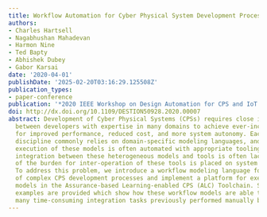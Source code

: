 ```yaml
---
title: Workflow Automation for Cyber Physical System Development Processes
authors:
- Charles Hartsell
- Nagabhushan Mahadevan
- Harmon Nine
- Ted Bapty
- Abhishek Dubey
- Gabor Karsai
date: '2020-04-01'
publishDate: '2025-02-20T03:16:29.125508Z'
publication_types:
- paper-conference
publication: '*2020 IEEE Workshop on Design Automation for CPS and IoT (DESTION)*'
doi: http://dx.doi.org/10.1109/DESTION50928.2020.00007
abstract: Development of Cyber Physical Systems (CPSs) requires close interaction
  between developers with expertise in many domains to achieve ever-increasing demands
  for improved performance, reduced cost, and more system autonomy. Each engineering
  discipline commonly relies on domain-specific modeling languages, and analysis and
  execution of these models is often automated with appropriate tooling. However,
  integration between these heterogeneous models and tools is often lacking, and most
  of the burden for inter-operation of these tools is placed on system developers.
  To address this problem, we introduce a workflow modeling language for the automation
  of complex CPS development processes and implement a platform for execution of these
  models in the Assurance-based Learning-enabled CPS (ALC) Toolchain. Several illustrative
  examples are provided which show how these workflow models are able to automate
  many time-consuming integration tasks previously performed manually by system developers.
---
```

